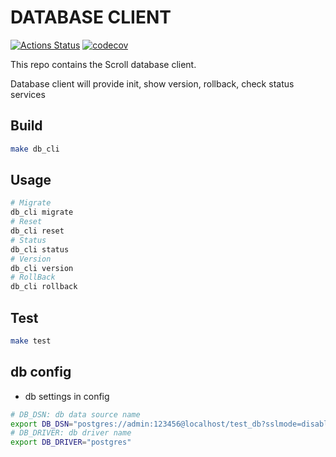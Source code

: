 # DATABASE CLIENT

[![Actions Status](https://scroll-tech/bridge/workflows/Continuous%20Integration/badge.svg)](https://scroll-tech/database/actions)
[![codecov](https://codecov.io/gh/scroll-tech/bridge/branch/master/graph/badge.svg)](https://codecov.io/gh/scroll-tech/database)

This repo contains the Scroll database client.

Database client will provide init, show version, rollback, check status services

## Build

``` bash
make db_cli
```

## Usage
``` bash
# Migrate
db_cli migrate
# Reset
db_cli reset
# Status
db_cli status
# Version
db_cli version
# RollBack
db_cli rollback
```

## Test

```bash
make test
```

## db config

* db settings in config

```bash
# DB_DSN: db data source name
export DB_DSN="postgres://admin:123456@localhost/test_db?sslmode=disable"
# DB_DRIVER: db driver name
export DB_DRIVER="postgres"
```
